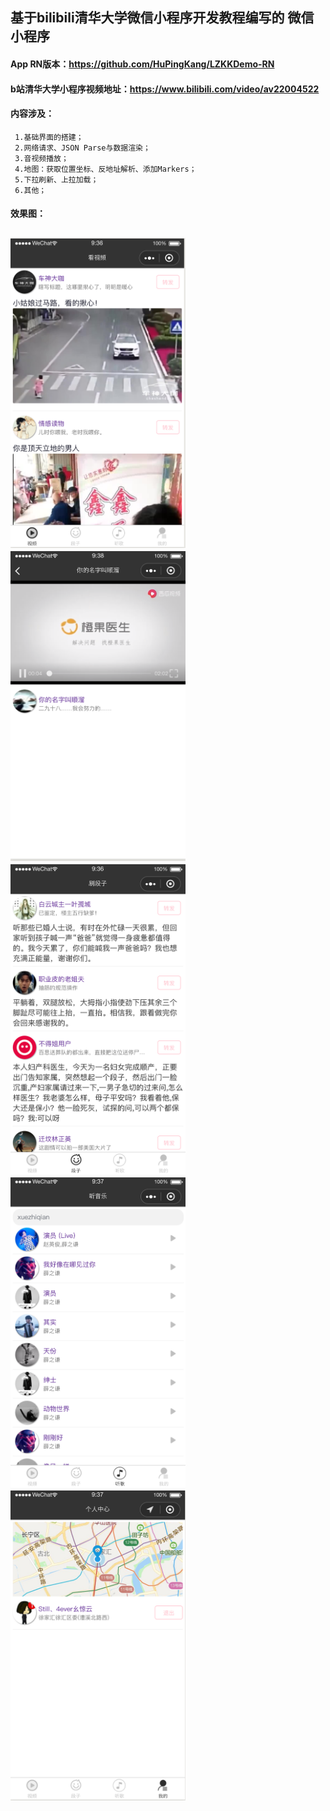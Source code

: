 ## 基于bilibili清华大学微信小程序开发教程编写的 微信小程序 

#### App RN版本：<https://github.com/HuPingKang/LZKKDemo-RN>
#### b站清华大学小程序视频地址：<https://www.bilibili.com/video/av22004522>

#### 内容涉及：
     1.基础界面的搭建；
     2.网络请求、JSON Parse与数据渲染；
     3.音视频播放；
     4.地图：获取位置坐标、反地址解析、添加Markers；
     5.下拉刷新、上拉加载；
     6.其他；

#### 效果图：
<h2 align"center">
<img src="/pics/1.png" width="280" height="496"/>
<img src="/pics/2.png" width="280" height="496"/>
<img src="/pics/3.png" width="280" height="496"/>
<img src="/pics/4.png" width="280" height="496"/>
<img src="/pics/5.png" width="280" height="496"/>
</h2>




